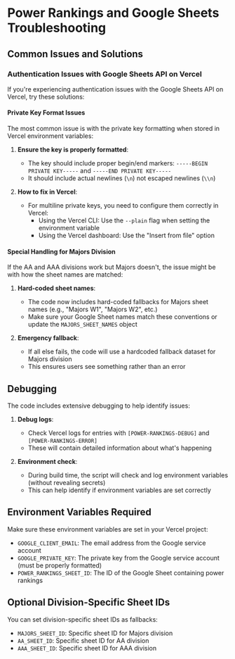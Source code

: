 # Power Rankings and Google Sheets Troubleshooting

## Common Issues and Solutions

### Authentication Issues with Google Sheets API on Vercel

If you're experiencing authentication issues with the Google Sheets API on Vercel, try these solutions:

#### Private Key Format Issues

The most common issue is with the private key formatting when stored in Vercel environment variables:

1. **Ensure the key is properly formatted**:
   - The key should include proper begin/end markers: `-----BEGIN PRIVATE KEY-----` and `-----END PRIVATE KEY-----`
   - It should include actual newlines (`\n`) not escaped newlines (`\\n`)

2. **How to fix in Vercel**:
   - For multiline private keys, you need to configure them correctly in Vercel:
     - Using the Vercel CLI: Use the `--plain` flag when setting the environment variable
     - Using the Vercel dashboard: Use the "Insert from file" option

#### Special Handling for Majors Division

If the AA and AAA divisions work but Majors doesn't, the issue might be with how the sheet names are matched:

1. **Hard-coded sheet names**:
   - The code now includes hard-coded fallbacks for Majors sheet names (e.g., "Majors W1", "Majors W2", etc.)
   - Make sure your Google Sheet names match these conventions or update the `MAJORS_SHEET_NAMES` object

2. **Emergency fallback**:
   - If all else fails, the code will use a hardcoded fallback dataset for Majors division
   - This ensures users see something rather than an error

## Debugging

The code includes extensive debugging to help identify issues:

1. **Debug logs**:
   - Check Vercel logs for entries with `[POWER-RANKINGS-DEBUG]` and `[POWER-RANKINGS-ERROR]`
   - These will contain detailed information about what's happening

2. **Environment check**:
   - During build time, the script will check and log environment variables (without revealing secrets)
   - This can help identify if environment variables are set correctly

## Environment Variables Required

Make sure these environment variables are set in your Vercel project:

- `GOOGLE_CLIENT_EMAIL`: The email address from the Google service account
- `GOOGLE_PRIVATE_KEY`: The private key from the Google service account (must be properly formatted)
- `POWER_RANKINGS_SHEET_ID`: The ID of the Google Sheet containing power rankings

## Optional Division-Specific Sheet IDs

You can set division-specific sheet IDs as fallbacks:

- `MAJORS_SHEET_ID`: Specific sheet ID for Majors division
- `AA_SHEET_ID`: Specific sheet ID for AA division
- `AAA_SHEET_ID`: Specific sheet ID for AAA division
